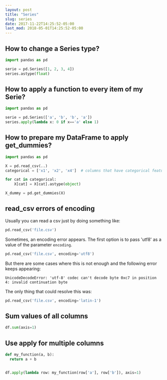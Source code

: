 ```yaml
---
layout: post
title: "Series"
slug: series
date: 2017-11-22T14:25:52-05:00
last_mod: 2018-05-01T14:25:52-05:00
---
```





## How to change a Series type?

```python
import pandas as pd

serie = pd.Series([1, 2, 3, 4])
series.astype(float)
```

## How to apply a function to every item of my Serie?

```python
import pandas as pd

serie = pd.Series(['a', 'b', 'b', 'a'])
series.apply(lambda x: 0 if x=='a' else 1)
```

## How to prepare my DataFrame to apply get_dummies?

```python
import pandas as pd

X = pd.read_csv(..)
categorical = ['x1', 'x2', 'x4']  # columns that have categorical features in your X

for cat in categorical: 
    X[cat] = X[cat].astype(object)

X_dummy = pd.get_dummies(X)
```

## read_csv errors of encoding

Usually you can read a csv just by doing something like:

```python
pd.read_csv('file.csv')
```

Sometimes, an encoding error appears. The first option is to pass 'utf8' as a value of 
the parameter `encoding`.  

```python
pd.read_csv('file.csv', encoding='utf8')
```

But there are some cases where this is not enough and the following error keeps appearing:

`UnicodeDecodeError: 'utf-8' codec can't decode byte 0xc7 in position 4: invalid continuation byte`

The only thing that could resolve this was:

```python
pd.read_csv('file.csv', encoding='latin-1')
```


## Sum values of all columns

```python
df.sum(axis=1)
```


## Use apply for multiple columns

```python
def my_function(a, b):
  return a + b


df.apply(lambda row: my_function(row['a'], row['b']), axis=1)
```


